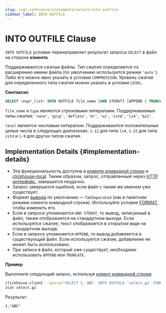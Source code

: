 ```yaml
---
slug: /sql-reference/statements/select/into-outfile
sidebar_label: INTO OUTFILE
---
```



# INTO OUTFILE Clause

`INTO OUTFILE` условие перенаправляет результат запроса `SELECT` в файл на стороне **клиента**.

Поддерживаются сжатые файлы. Тип сжатия определяется по расширению имени файла (по умолчанию используется режим `'auto'`). Либо его можно явно указать в условии `COMPRESSION`. Уровень сжатия для определенного типа сжатия можно указать в условии `LEVEL`.

**Синтаксис**

```sql
SELECT <expr_list> INTO OUTFILE file_name [AND STDOUT] [APPEND | TRUNCATE] [COMPRESSION type [LEVEL level]]
```

`file_name` и `type` являются строковыми литералами. Поддерживаемые типы сжатия: `'none'`, `'gzip'`, `'deflate'`, `'br'`, `'xz'`, `'zstd'`, `'lz4'`, `'bz2'`.

`level` является числовым литералом. Поддерживаются положительные целые числа в следующих диапазонах: `1-12` для типа `lz4`, `1-22` для типа `zstd` и `1-9` для других типов сжатия.

## Implementation Details {#implementation-details}

- Эта функциональность доступна в [клиенте командной строки](../../../interfaces/cli.md) и [clickhouse-local](../../../operations/utilities/clickhouse-local.md). Таким образом, запрос, отправленный через [HTTP интерфейс](../../../interfaces/http.md), завершится неудачно.
- Запрос завершится ошибкой, если файл с таким же именем уже существует.
- Формат [вывода](../../../interfaces/formats.md) по умолчанию — `TabSeparated` (как в пакетном режиме клиентa командной строки). Используйте условие [FORMAT](format.md), чтобы изменить его.
- Если в запросе упоминается `AND STDOUT`, то вывод, записанный в файл, также отображается на стандартном выходе. Если используется сжатие, текст отображается в открытом виде на стандартном выходе.
- Если в запросе упоминается `APPEND`, то вывод добавляется в существующий файл. Если используется сжатие, добавление не может быть использовано.
- При записи в файл, который уже существует, необходимо использовать `APPEND` или `TRUNCATE`.

**Пример**

Выполните следующий запрос, используя [клиент командной строки](../../../interfaces/cli.md):

```bash
clickhouse-client --query="SELECT 1,'ABC' INTO OUTFILE 'select.gz' FORMAT CSV;"
zcat select.gz 
```

Результат:

```text
1,"ABC"
```
